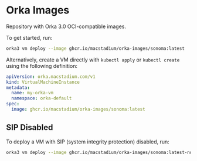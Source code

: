 # Orka Images

Repository with Orka 3.0 OCI-compatible images.

To get started, run:

```sh
orka3 vm deploy --image ghcr.io/macstadium/orka-images/sonoma:latest
```

Alternatively, create a VM directly with `kubectl apply` or `kubectl create` using the following definition:

```yaml
apiVersion: orka.macstadium.com/v1
kind: VirtualMachineInstance
metadata:
  name: my-orka-vm
  namespace: orka-default
spec:
  image: ghcr.io/macstadium/orka-images/sonoma:latest
```

## SIP Disabled

To deploy a VM with SIP (system integrity protection) disabled, run:

```sh
orka3 vm deploy --image ghcr.io/macstadium/orka-images/sonoma:latest-no-sip
```
